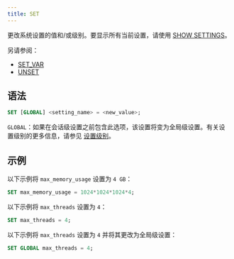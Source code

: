 ```yaml
---
title: SET
---
```


更改系统设置的值和/或级别。要显示所有当前设置，请使用 [SHOW SETTINGS](show-settings.md)。

另请参阅：
- [SET_VAR](set-var.md)
- [UNSET](unset.md)

## 语法

```sql
SET [GLOBAL] <setting_name> = <new_value>;
```

`GLOBAL`：如果在会话级设置之前包含此选项，该设置将变为全局级设置。有关设置级别的更多信息，请参见 [设置级别](show-settings.md#setting-levels)。

## 示例

以下示例将 `max_memory_usage` 设置为 `4 GB`：

```sql
SET max_memory_usage = 1024*1024*1024*4;
```

以下示例将 `max_threads` 设置为 `4`：

```sql
SET max_threads = 4;
```

以下示例将 `max_threads` 设置为 `4` 并将其更改为全局级设置：

```sql
SET GLOBAL max_threads = 4;
```